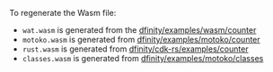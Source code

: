To regenerate the Wasm file:

* `wat.wasm` is generated from the [dfinity/examples/wasm/counter](https://github.com/dfinity/examples/tree/master/wasm/counter)
* `motoko.wasm` is generated from [dfinity/examples/motoko/counter](https://github.com/dfinity/examples/tree/master/motoko/counter)
* `rust.wasm` is generated from [dfinity/cdk-rs/examples/counter](https://github.com/dfinity/cdk-rs/tree/main/examples/counter/src/counter_rs)
* `classes.wasm` is generated from [dfinity/examples/motoko/classes](https://github.com/dfinity/examples/blob/master/motoko/classes/src/map/Map.mo)
